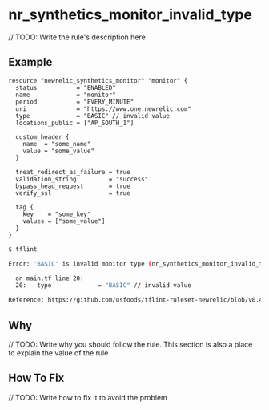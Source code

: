 # nr_synthetics_monitor_invalid_type

// TODO: Write the rule's description here

## Example

```hcl
resource "newrelic_synthetics_monitor" "monitor" {
  status           = "ENABLED"
  name             = "monitor"
  period           = "EVERY_MINUTE" 
  uri              = "https://www.one.newrelic.com"
  type             = "BASIC" // invalid value
  locations_public = ["AP_SOUTH_1"]

  custom_header {
    name  = "some_name"
    value = "some_value"
  }

  treat_redirect_as_failure = true
  validation_string         = "success"
  bypass_head_request       = true
  verify_ssl                = true

  tag {
    key    = "some_key"
    values = ["some_value"]
  }
}
```

```bash
$ tflint

Error: 'BASIC' is invalid monitor type (nr_synthetics_monitor_invalid_type)

  on main.tf line 20:
  20:   type             = "BASIC" // invalid value

Reference: https://github.com/usfoods/tflint-ruleset-newrelic/blob/v0.4.0/docs/rules/nr_synthetics_monitor_invalid_type.md

```

## Why

// TODO: Write why you should follow the rule. This section is also a place to explain the value of the rule

## How To Fix

// TODO: Write how to fix it to avoid the problem

